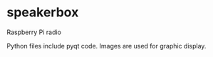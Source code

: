 # speakerbox
Raspberry Pi radio

Python files include pyqt code. Images are used for graphic display.
